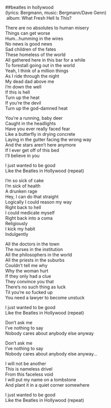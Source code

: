 ##beatles in hollywood  
(lyrics: Bergmann, music: Bergmann/Dave Genn)  
&nbsp;album: What Fresh Hell Is This?  
  
There are no absolutes to human misery  
Things can get worse  
Hum...humming in the wires  
No news is good news  
Sad children of the fates  
These homeless of the world  
All gathered here in this bar for a while  
To forestall going out in the world  
Yeah, I think of a million things  
As I ride through the night  
My dead dad above me  
I&rsquo;m down the well  
If this is hell  
Turn up the heat  
If you&rsquo;re the devil  
Turn up the god-damned heat  
  
You&rsquo;re a running, baby deer  
Caught in the headlights  
Have you ever really faced fear  
Like a butterfly in drying concrete  
Laying in the gutter facing the wrong way  
And the stars aren&rsquo;t here anymore  
If I ever get off of this bed  
I&rsquo;ll believe in you  
  
I just wanted to be good  
Like the Beatles in Hollywood (repeat)  
  
I&rsquo;m so sick of cake  
I&rsquo;m sick of health  
A drunken rage  
Hey, I can do that straight  
Logically I could reason my way  
Right back to hell  
I could medicate myself  
Right back into a coma  
Religiously  
I kick my habit  
Indulgently  
  
All the doctors in the town  
The nurses in the institution  
All the philosophers in the world  
All the priests in the suburbs  
Couldn&rsquo;t tell me why  
Why the woman hurt  
If they only had a clue  
They convince you that  
There&rsquo;s no such thing as luck  
Til you&rsquo;re so fucked up  
You need a lawyer to become unstuck  
  
I just wanted to be good  
Like the Beatles in Hollywood (repeat)  
  
Don&rsquo;t ask me  
I&rsquo;ve nothing to say  
Nobody cares about anybody else anyway  
  
Don&rsquo;t ask me  
I&rsquo;ve nothing to say  
Nobody cares about anybody else anyway...  
  
I will not be another  
This is nameless drivel  
From this faceless void  
I will put my name on a tombstone  
And plant it in a quiet corner somewhere  
  
I just wanted to be good  
Like the Beatles in Hollywood (repeat)  
